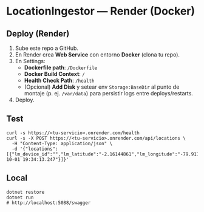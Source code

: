 # LocationIngestor — Render (Docker)

## Deploy (Render)
1. Sube este repo a GitHub.
2. En Render crea **Web Service** con entorno **Docker** (clona tu repo).
3. En Settings:
   - **Dockerfile path**: `/Dockerfile`
   - **Docker Build Context**: `/`
   - **Health Check Path**: `/health`
   - (Opcional) **Add Disk** y setear env `Storage:BaseDir` al punto de montaje (p. ej. `/var/data`) para persistir logs entre deploys/restarts.
4. Deploy.

## Test
```
curl -s https://<tu-servicio>.onrender.com/health
curl -s -X POST https://<tu-servicio>.onrender.com/api/locations \
  -H "Content-Type: application/json" \
  -d '{"locations":[{"lm_device_id":"","lm_latitude":"-2.16144861","lm_longitude":"-79.91768754","lm_device_alias":"a","lm_datetime":"2025-10-01 19:34:13.247"}]}'
```

## Local
```
dotnet restore
dotnet run
# http://localhost:5088/swagger
```
